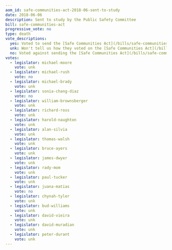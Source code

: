 ```yaml
---
aom_id: safe-communities-act-2018-06-sent-to-study
date: 2018-06-06
description: Sent to study by the Public Safety Committee
bill: safe-communities-act
progressive_vote: no
type: death
vote_descriptions:
  yes: Voted to send the [Safe Communities Act](/bills/safe-communities-act/) to study
  unk: Won't tell us how they voted on the [Safe Communities Act](/bills/safe-communities-act/) in committee
  no: Voted against sending the [Safe Communities Act](/bills/safe-communities-act/) to study
votes:
  - legislator: michael-moore
    vote: unk
  - legislator: michael-rush
    vote: no
  - legislator: michael-brady
    vote: unk
  - legislator: sonia-chang-diaz
    vote: no
  - legislator: william-brownsberger
    vote: unk
  - legislator: richard-ross
    vote: unk
  - legislator: harold-naughton
    vote: unk
  - legislator: alan-silvia
    vote: unk
  - legislator: thomas-walsh
    vote: unk
  - legislator: bruce-ayers
    vote: unk
  - legislator: james-dwyer
    vote: unk
  - legislator: rady-mom
    vote: unk
  - legislator: paul-tucker
    vote: unk
  - legislator: juana-matias
    vote: no
  - legislator: chynah-tyler
    vote: unk
  - legislator: bud-williams
    vote: unk
  - legislator: david-vieira
    vote: unk
  - legislator: david-muradian
    vote: unk
  - legislator: peter-durant
    vote: unk
---
```


